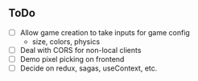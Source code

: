 ## ToDo

   - [ ] Allow game creation to take inputs for game config
      - size, colors, physics
   - [ ] Deal with CORS for non-local clients
   - [ ] Demo pixel picking on frontend
   - [ ] Decide on redux, sagas, useContext, etc.